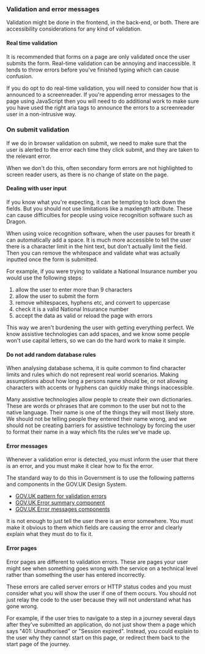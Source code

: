 ### Validation and error messages

Validation might be done in the frontend, in the back-end, or both. There are accessibility considerations for any kind of validation.

#### Real time validation

It is recommended that forms on a page are only validated once the user submits the form. Real-time validation can be annoying and inaccessible. It tends to throw errors before you've finished typing which can cause confusion.

If you do opt to do real-time validation, you will need to consider how that is announced to a screenreader. If you're appending error messages to the page using JavaScript then you will need to do additional work to make sure you have used the right aria tags to announce the errors to a screenreader user in a non-intrusive way.

### On submit validation

If we do in browser validation on submit, we need to make sure that the user is alerted to the error each time they click submit, and they are taken to the relevant error.

When we don't do this, often secondary form errors are not highlighted to screen reader users, as there is no change of state on the page. 

#### Dealing with user input

If you know what you're expecting, it can be tempting to lock down the fields. But you should not use limitations like a maxlength attribute. These can cause difficulties for people using voice recognition software such as Dragon.

When using voice recognition software, when the user pauses for breath it can automatically add a space. It is much more accessible to tell the user there is a character limit in the hint text, but don't actually limit the field. Then you can remove the whitespace and validate what was actually inputted once the form is submitted.

<div class="govuk-inset-text">

For example, if you were trying to validate a National Insurance number you would use the following steps:

1. allow the user to enter more than 9 characters
2. allow the user to submit the form
3. remove whitespaces, hyphens etc, and convert to uppercase
4. check it is a valid National Insurance number
5. accept the data as valid or reload the page with errors

This way we aren't burdening the user with getting everything perfect. We know assistive technologies can add spaces, and we know some people won't use capital letters, so we can do the hard work to make it simple.

</div>

#### Do not add random database rules

When analysing database schema, it is quite common to find character limits and rules which do not represent real world scenarios. Making assumptions about how long a persons name should be, or not allowing characters with accents or hyphens can quickly make things inaccessible.

Many assistive technologies allow people to create their own dictionaries. These are words or phrases that are common to the user but not to the native language. Their name is one of the things they will most likely store. We should not be telling people they entered their name wrong, and we should not be creating barriers for assistive technology by forcing the user to format their name in a way which fits the rules we've made up.

#### Error messages

Whenever a validation error is detected, you must inform the user that there is an error, and you must make it clear how to fix the error.

The standard way to do this in Government is to use the following patterns and components in the GOV.UK Design System.

- [GOV.UK pattern for validation errors](https://design-system.service.gov.uk/patterns/validation/)
- [GOV.UK Error summary component](https://design-system.service.gov.uk/components/error-summary/)
- [GOV.UK Error messages components](https://design-system.service.gov.uk/components/error-message/)

It is not enough to just tell the user there is an error somewhere. You must make it obvious to them which fields are causing the error and clearly explain what they must do to fix it.

#### Error pages

Error pages are different to validation errors. These are pages your user might see when something goes wrong with the service on a technical level rather than something the user has entered incorrectly.

These errors are called server errors or HTTP status codes and you must consider what you will show the user if one of them occurs. You should not just relay the code to the user because they will not understand what has gone wrong.

For example, if the user tries to navigate to a step in a journey several days after they've submitted an application, do not just show them a page which says "401: Unauthorised" or "Session expired". Instead, you could explain to the user why they cannot start on this page, or redirect them back to the start page of the journey.
